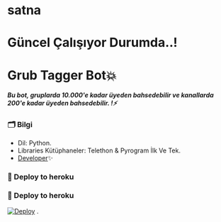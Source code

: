# satna

# Güncel Çalışıyor Durumda..!

# Grub Tagger Bot💥
_**Bu bot, gruplarda 10.000'e kadar üyeden bahsedebilir ve kanallarda 200'e kadar üyeden bahsedebilir. !⚡️**_

### 🗂 Bilgi
- Dil: Python.
- Libraries Kütüphaneler: Telethon & Pyrogram İlk Ve Tek.
- [Developer](https://t.me/ondanbitmis)✨

### 🚀 Deploy to heroku
### 🚀 Deploy to heroku
[![Deploy](https://www.herokucdn.com/deploy/button.svg)](https://heroku.com/deploy?template=https://github.com/derdomucis/satna)
.
